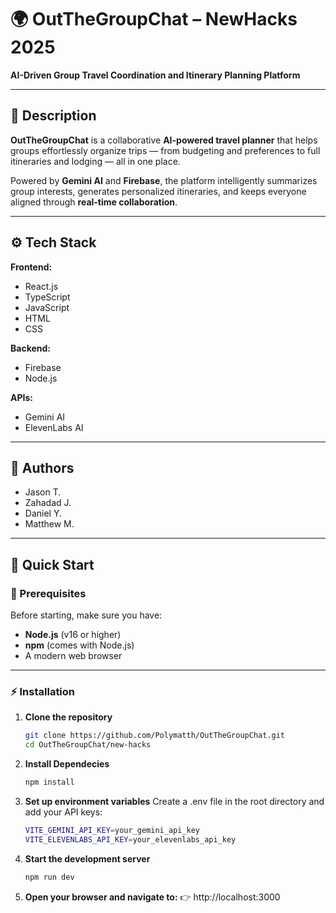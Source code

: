 # 🌍 OutTheGroupChat – NewHacks 2025
**AI-Driven Group Travel Coordination and Itinerary Planning Platform**

---

## 📝 Description
**OutTheGroupChat** is a collaborative **AI-powered travel planner** that helps groups effortlessly organize trips — from budgeting and preferences to full itineraries and lodging — all in one place.

Powered by **Gemini AI** and **Firebase**, the platform intelligently summarizes group interests, generates personalized itineraries, and keeps everyone aligned through **real-time collaboration**.

---

## ⚙️ Tech Stack

**Frontend:**  
- React.js  
- TypeScript  
- JavaScript  
- HTML   
- CSS

**Backend:**  
- Firebase  
- Node.js

**APIs:**  
- Gemini AI  
- ElevenLabs AI  

---

## 👥 Authors
- Jason T.  
- Zahadad J.  
- Daniel Y.  
- Matthew M.  

---

## 🚀 Quick Start

### 🧩 Prerequisites
Before starting, make sure you have:
- **Node.js** (v16 or higher)  
- **npm** (comes with Node.js)  
- A modern web browser  

---

### ⚡ Installation

1. **Clone the repository**
   ```bash
   git clone https://github.com/Polymatth/OutTheGroupChat.git
   cd OutTheGroupChat/new-hacks

2. **Install Dependecies**
   ```bash
   npm install
   
3. **Set up environment variables**
   Create a .env file in the root directory and add your API keys:
   ```bash
   VITE_GEMINI_API_KEY=your_gemini_api_key
   VITE_ELEVENLABS_API_KEY=your_elevenlabs_api_key

4. **Start the development server**
    ```bash
    npm run dev

5. **Open your browser and navigate to:**
   👉 http://localhost:3000

